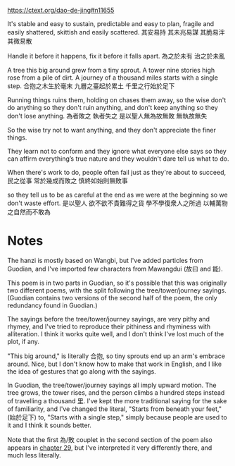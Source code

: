 https://ctext.org/dao-de-jing#n11655

It's stable and easy to sustain,
predictable and easy to plan,
fragile and easily shattered,
skittish and easily scattered.
其安易持
其未兆易謀
其脆易泮
其微易散

Handle it before it happens,
fix it before it falls apart.
為之於未有
治之於未亂

A tree this big around
grew from a tiny sprout.
A tower nine stories high
rose from a pile of dirt.
A journey of a thousand miles
starts with a single step.
合抱之木生於毫末
九層之臺起於累土
千里之行始於足下

Running things ruins them,
holding on chases them away,
so the wise don't do anything
so they don't ruin anything,
and don't keep anything
so they don't lose anything.
為者敗之
執者失之
是以聖人無為故無敗
無執故無失


So the wise try not to want anything,
and they don't appreciate the finer things.

They learn not to conform
and they ignore what everyone else says
so they can affirm everything’s true nature
and they wouldn't dare tell us what to do. 

When there's work to do,
people often fail just as they're about to succeed,
民之從事
常於幾成而敗之
慎終如始則無敗事

so they tell us
to be as careful at the end
as we were at the beginning
so we don't waste effort.
是以聖人
欲不欲不貴難得之貨
學不學復衆人之所過
以輔萬物之自然而不敢為

# Notes

The hanzi is mostly based on Wangbi,
but I've added particles from Guodian,
and I've imported few characters
from Mawangdui (故曰 and 能).

This poem is in two parts in Guodian,
so it's possible that this was originally
two different poems,
with the split following
the tree/tower/journey sayings.
(Guodian contains two versions
of the second half of the poem,
the only redundancy found in Guodian.)

The sayings before the tree/tower/journey sayings,
are very pithy and rhymey,
and I've tried to reproduce
their pithiness and rhyminess
with alliteration.
I think it works quite well,
and I don't think
I've lost much of the plot,
if any.

"This big around,"
is literally 合抱,
so tiny sprouts end up
an arm's embrace around.
Nice,
but I don't know
how to make that work in English,
and I like the idea of gestures
that go along with the sayings.

In Guodian,
the tree/tower/journey sayings
all imply upward motion.
The tree grows,
the tower rises,
and the person climbs a hundred steps
instead of travelling a thousand 里.
I've kept the more traditional saying
for the sake of familiarity,
and I've changed the literal,
"Starts from beneath your feet,"
(始於足下)
to, "Starts with a single step,"
simply because people are used to it
and I think it sounds better.

Note that the first 為/敗 couplet
in the second section of the poem
also appears in
[chapter 29](https://daoistic.ca/studies/29 "Read chapter 29"),
but I've interpreted it very differently there,
and much less literally.
